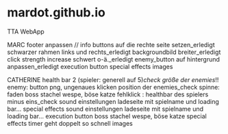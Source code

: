 # mardot.github.io
TTA WebApp

MARC
footer anpassen // info buttons auf die rechte seite setzen_erledigt
schwarzer rahmen links und rechts_erledigt
backgroundbild breiter_erledigt
click strength increase schwert o-ä._erledigt
enemy_button auf hintergrund anpassen_erledigt
execution button
special effects
images


CATHERINE
health bar 2 (spieler: generell auf 5)_check
größe der enemies_!!
enemy: button png, ungenaues klicken
position der enemies_check
spinne: faden
boss stachel wespe, böse katze
fehlklick : healthbar des spielers minus eins_check
sound einstellungen
ladeseite mit spielname und loading bar...
special effects
sound einstellungen
ladeseite mit spielname und loading bar...
execution button
boss stachel wespe, böse katze
special effects
timer geht doppelt so schnell
images
